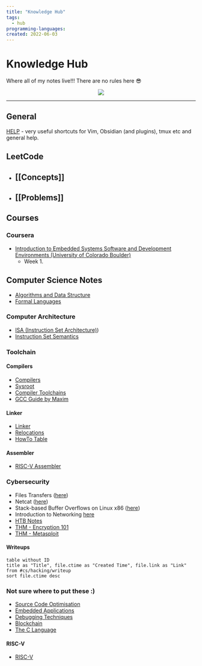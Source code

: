 ```yaml
---
title: "Knowledge Hub"
tags:
  - hub
programming-languages:
created: 2022-06-03
---
```

# Knowledge Hub

Where all of my notes live!!! There are no rules here 😎

<center><img src="https://c.tenor.com/xsFziU-YrVoAAAAd/shaman-king-yoh-asakura.gif"></center>

---
## General
[HELP](notes/general/help.md) - very useful shortcuts for Vim, Obsidian (and plugins), tmux etc and general help.

## LeetCode
- ## [[Concepts]]
- ## [[Problems]]

## Courses

### Coursera
- [Introduction to Embedded Systems Software and Development Environments (University of Colorado Boulder)](https://www.coursera.org/learn/introduction-embedded-systems/home/week/1)
    - Week 1.


## Computer Science Notes
- [Algorithms and Data Structure](notes/university/year2/cs2004/algorithms-and-data-structure.md)
- [Formal Languages](notes/general/formal-languages.md)

### Computer Architecture
- [ISA (Instruction Set Architecture)](Instruction%20Set%20Architecture))
- [Instruction Set Semantics](notes/general/instruction-set-semantics.md)

### Toolchain
#### Compilers
- [Compilers](notes/private/work/compilers.md)
- [Sysroot](notes/private/work/sysroot.md)
- [Compiler Toolchains](notes/private/work/compiler-toolchains.md)
- [GCC Guide by Maxim](notes/private/work/gcc-guide-by-maxim.md)

#### Linker
- [Linker](notes/private/work/linker.md)
- [Relocations](notes/private/work/relocations.md)
- [HowTo Table](notes/private/work/howto-table.md)

#### Assembler
- [RISC-V Assembler](notes/private/work/riscv-assembler-reference.md)

### Cybersecurity
- Files Transfers ([here](notes/hacking/htb-file-transfers.md))
- Netcat ([here](notes/hacking/netcat.md))
- Stack-based Buffer Overflows on Linux x86 ([here](notes/hacking/htb-stack-based-overflow-linux.md))
- Introduction to Networking [here](notes/hacking/htb-intro-networking.md)
- [HTB Notes](notes/general/hackthebox.md)
- [THM - Encryption 101](notes/hacking/thm-encryption101.md)
- [THM - Metasploit](notes/hacking/thm-metasploit.md)

#### Writeups 
```dataview
table without ID
title as "Title", file.ctime as "Created Time", file.link as "Link"
from #cs/hacking/writeup 
sort file.ctime desc
```

### Not sure where to put these :)
- [Source Code Optimisation](notes/general/source-code-optimisation.md)
- [Embedded Applications](notes/general/embedded-applications.md)
- [Debugging Techniques](notes/private/work/debugging-techniques.md)
- [Blockchain](notes/general/blockchain.md)
- [The C Language](notes/general/c-language.md)

#### RISC-V
- [RISC-V](notes/private/work/riscv.md)